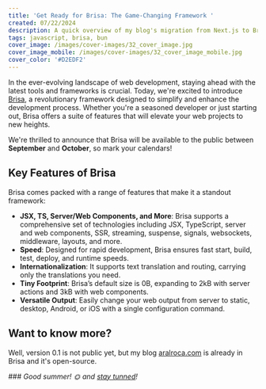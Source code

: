 ```yaml
---
title: 'Get Ready for Brisa: The Game-Changing Framework '
created: 07/22/2024
description: A quick overview of my blog's migration from Next.js to Brisa
tags: javascript, brisa, bun
cover_image: /images/cover-images/32_cover_image.jpg
cover_image_mobile: /images/cover-images/32_cover_image_mobile.jpg
cover_color: '#D2EDF2'
---
```


In the ever-evolving landscape of web development, staying ahead with the latest tools and frameworks is crucial. Today, we're excited to introduce [Brisa](https://brisa.build), a revolutionary framework designed to simplify and enhance the development process. Whether you're a seasoned developer or just starting out, Brisa offers a suite of features that will elevate your web projects to new heights. 

We're thrilled to announce that Brisa will be available to the public between **September** and **October**, so mark your calendars!

## Key Features of Brisa

Brisa comes packed with a range of features that make it a standout framework:

- **JSX, TS, Server/Web Components, and More**: Brisa supports a comprehensive set of technologies including JSX, TypeScript, server and web components, SSR, streaming, suspense, signals, websockets, middleware, layouts, and more.
- **Speed**: Designed for rapid development, Brisa ensures fast start, build, test, deploy, and runtime speeds.
- **Internationalization**: It supports text translation and routing, carrying only the translations you need.
- **Tiny Footprint**: Brisa’s default size is 0B, expanding to 2kB with server actions and 3kB with web components.
- **Versatile Output**: Easily change your web output from server to static, desktop, Android, or iOS with a single configuration command.


## Want to know more?

Well, version 0.1 is not public yet, but my blog [aralroca.com](https://github.com/aralroca/aralroca.com) is already in Brisa and it's open-source.

### _Good summer! 🌞 and [stay tunned](https://brisa.build)!_
